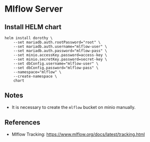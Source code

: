 # Mlflow Server

## Install HELM chart

```
helm install dorothy \
    --set mariadb.auth.rootPassword="root" \
    --set mariadb.auth.username="mlflow-user" \
    --set mariadb.auth.password="mlflow-pass" \
    --set minio.accessKey.password=access-key \
    --set minio.secretKey.password=secret-key \
    --set dbConfig.username="mlflow-user" \
    --set dbConfig.password="mlflow-pass" \
    --namespace="mlflow" \
    --create-namespace \
    chart
```

## Notes

- It is necessary to create the `mlflow` bucket on minio manually.

## References

- Mlflow Tracking: https://www.mlflow.org/docs/latest/tracking.html
